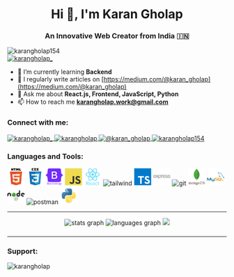 <h1 align="center">Hi 👋, I'm Karan Gholap</h1>
<h3 align="center">An Innovative Web Creator from India 🇮🇳 </h3>

<p align="left"> 
  <img src="https://komarev.com/ghpvc/?username=karangholap154&label=Profile%20views&color=0e75b6&style=flat" alt="karangholap154" />
  <br/> 
  <a href="https://twitter.com/karangholap_" target="blank">
    <img src="https://img.shields.io/twitter/follow/karangholap_?logo=twitter&style=for-the-badge" alt="karangholap_" />
  </a>
</p>

- 🌱 I’m currently learning **Backend**
- 📝 I regularly write articles on [https://medium.com/@karan_gholap](https://medium.com/@karan_gholap)
- 💬 Ask me about **React.js, Frontend, JavaScript, Python**
- 📫 How to reach me **karangholap.work@gmail.com**

<h3 align="left">Connect with me:</h3>
<div align="left">
  <a href="https://twitter.com/karangholap_" target="blank">
    <img align="center" src="https://raw.githubusercontent.com/rahuldkjain/github-profile-readme-generator/master/src/images/icons/Social/twitter.svg" alt="karangholap_" height="30" width="40" />
  </a>
  <a href="https://linkedin.com/in/karangholap" target="blank">
    <img align="center" src="https://raw.githubusercontent.com/rahuldkjain/github-profile-readme-generator/master/src/images/icons/Social/linked-in-alt.svg" alt="karangholap" height="30" width="40" />
  </a>
  <a href="https://medium.com/@karan_gholap" target="blank">
    <img align="center" src="https://raw.githubusercontent.com/rahuldkjain/github-profile-readme-generator/master/src/images/icons/Social/medium.svg" alt="@karan_gholap" height="30" width="40" />
  </a>
  <a href="https://github.com/karangholap154" target="blank">
    <img align="center" src="https://raw.githubusercontent.com/rahuldkjain/github-profile-readme-generator/master/src/images/icons/Social/github.svg" alt="karangholap154" height="30" width="40" />
  </a>
</div>

<h3 align="left">Languages and Tools:</h3>
<div align="left">
  <img src="https://raw.githubusercontent.com/devicons/devicon/master/icons/html5/html5-original-wordmark.svg" alt="html5" width="40" height="40"/>
  <img src="https://raw.githubusercontent.com/devicons/devicon/master/icons/css3/css3-original-wordmark.svg" alt="css3" width="40" height="40"/>
  <img src="https://raw.githubusercontent.com/devicons/devicon/master/icons/bootstrap/bootstrap-plain-wordmark.svg" alt="bootstrap" width="40" height="40"/>
  <img src="https://raw.githubusercontent.com/devicons/devicon/master/icons/javascript/javascript-original.svg" alt="javascript" width="40" height="40"/>
  <img src="https://raw.githubusercontent.com/devicons/devicon/master/icons/react/react-original-wordmark.svg" alt="react" width="40" height="40"/>
  <img src="https://www.vectorlogo.zone/logos/tailwindcss/tailwindcss-icon.svg" alt="tailwind" width="40" height="40"/>
  <img src="https://raw.githubusercontent.com/devicons/devicon/master/icons/typescript/typescript-original.svg" alt="typescript" width="40" height="40"/>
  <img src="https://raw.githubusercontent.com/devicons/devicon/master/icons/express/express-original-wordmark.svg" alt="express" width="40" height="40"/>
  <img src="https://www.vectorlogo.zone/logos/git-scm/git-scm-icon.svg" alt="git" width="40" height="40"/>
  <img src="https://raw.githubusercontent.com/devicons/devicon/master/icons/mongodb/mongodb-original-wordmark.svg" alt="mongodb" width="40" height="40"/>
  <img src="https://raw.githubusercontent.com/devicons/devicon/master/icons/mysql/mysql-original-wordmark.svg" alt="mysql" width="40" height="40"/>
  <img src="https://raw.githubusercontent.com/devicons/devicon/master/icons/nodejs/nodejs-original-wordmark.svg" alt="nodejs" width="40" height="40"/>
  <img src="https://www.vectorlogo.zone/logos/getpostman/getpostman-icon.svg" alt="postman" width="40" height="40"/>
  <img src="https://raw.githubusercontent.com/devicons/devicon/master/icons/python/python-original.svg" alt="python" width="40" height="40"/>
</div>

<hr/>

<div align="center">
  <img src="https://github-readme-stats.vercel.app/api?username=karangholap154&hide_title=false&hide_rank=false&show_icons=true&include_all_commits=true&count_private=true&disable_animations=false&theme=dracula&locale=en&hide_border=false&border_radius=5" height="150" alt="stats graph" />
  <img src="https://github-readme-stats.vercel.app/api/top-langs?username=karangholap154&locale=en&hide_title=false&layout=compact&card_width=320&langs_count=5&theme=dracula&hide_border=false&border_radius=5" height="150" alt="languages graph" />
  <img src="https://github-readme-streak-stats.herokuapp.com/?user=karangholap154&theme=dracula&hide_border=true&border_radius=5" height="150"/>
</div>

###

<hr/>

<h3 align="left">Support:</h3>
<p>
  <a href="https://www.buymeacoffee.com/karangholap">
    <img align="left" src="https://cdn.buymeacoffee.com/buttons/v2/default-yellow.png" height="50" width="210" alt="karangholap" />
  </a>
</p>
<br><br>
